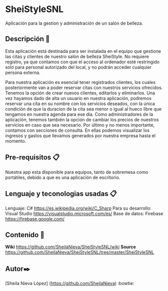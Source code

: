 # SheiStyleSNL
Aplicación para la gestion y administración de un salón de belleza.

## Descripción 	🐣

Esta aplicación está destinada para ser instalada en el equipo que gestione las citas y clientes de nuestro salón de belleza SheiStyle.
No requiere registro, ya que contamos con que el acceso al ordenador esté restringido solo para personal autorizado del local, y no podrán acceder cualquier persona externa. 

Para nuestra aplicación es esencial tener registrados clientes, los cuales posteriormente van a poder reservar citas con nuestros servicios ofrecidos. Tenemos la opción de crear nuevos clientes, editarlos y eliminarlos. Una vez hayamos dado de alta un usuario en nuestra aplicación, podremos reservar una cita en su nombre con los servicios deseados, con la única condición de que la duracion de la cita sea menor o igual al hueco libre que tengamos en nuestra agenda para ese día.
Como administradores de la aplicación, tenemos también la opción de cambiar los precios de nuestros servicios en caso que sea necesario. 
Por último y no menos importante, contamos con secciones de consulta. En ellas podemos visualizar los ingresos y gastos que llevamos generados por nuestra empresa hasta el momento.

## Pre-requisitos 📋
Nuestra app esta disponible para equipos, tanto de sobremesa como portátiles, debido a que es una aplicación de escritorio.

## Lenguaje y teconologias  usadas 📋
Lenguaje: C# https://es.wikipedia.org/wiki/C_Sharp
Para su desarrollo: Visual Studio https://visualstudio.microsoft.com/es/
Base de datos: Firebase https://firebase.google.com/

## Contenido 📖
**Wiki**
https://github.com/SheilaNieva/SheiStyleSNL/wiki
**Source**
https://github.com/SheilaNieva/SheiStyleSNL/tree/master/SheiStyleSNL

## Autor✒️
[Sheila Nieva López] (https://github.com/SheilaNieva) :bowtie:
